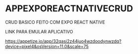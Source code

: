 # APPEXPOREACTNATIVECRUD

CRUD BASICO FEITO COM EXPO REACT NATIVE 

LINK PARA EMULAR APLICATIVO

https://appetize.io/app/32qasi2z44juo4wzdoodynwzdq?device=pixel4&osVersion=11.0&scale=75
